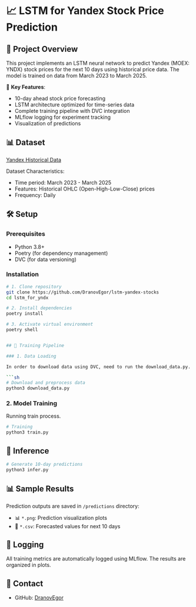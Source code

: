 # 📈 LSTM for Yandex Stock Price Prediction

## 📌 Project Overview

This project implements an LSTM neural network to predict Yandex (MOEX: YNDX) stock prices for the next 10 days using historical price data. The model is trained on data from March 2023 to March 2025.

🔹 **Key Features**:
- 10-day ahead stock price forecasting
- LSTM architecture optimized for time-series data
- Complete training pipeline with DVC integration
- MLflow logging for experiment tracking
- Visualization of predictions

## 📊 Dataset

[Yandex Historical Data](https://ru.investing.com/equities/yandex-historical-data?ysclid=m81ihsakju683720297)

Dataset Characteristics:
- Time period: March 2023 - March 2025
- Features: Historical OHLC (Open-High-Low-Close) prices
- Frequency: Daily

## 🛠️ Setup

### Prerequisites

- Python 3.8+
- Poetry (for dependency management)
- DVC (for data versioning)

### Installation

```bash
# 1. Clone repository
git clone https://github.com/DranovEgor/lstm-yandex-stocks
cd lstm_for_yndx

# 2. Install dependencies
poetry install

# 3. Activate virtual environment
poetry shell


## 🚀 Training Pipeline

### 1. Data Loading

In order to download data using DVC, need to run the download_data.py.

```sh
# Download and preprocess data
python3 download_data.py
```

### 2. Model Training

Running train process.

```sh
# Training
python3 train.py
```

## 🔮 Inference



```sh
# Generate 10-day predictions
python3 infer.py
```


## 📊 Sample Results

Prediction outputs are saved in `/predictions` directory:
- 📊 `*.png`: Prediction visualization plots
- 📄 `*.csv`: Forecasted values for next 10 days


## 📝 Logging

All training metrics are automatically logged using MLflow. The results are organized in plots.


## 📧 Contact

- GitHub: [DranovEgor](https://github.com/DranovEgor)
